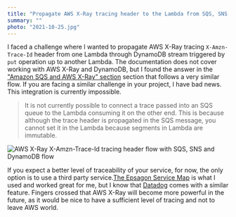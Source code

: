 ```yaml
---
title: "Propagate AWS X-Ray tracing header to the Lambda from SQS, SNS and DynamoDB stream"
summary: ""
photo: "2021-10-25.jpg"
---
```


I faced a challenge where I wanted to propagate AWS X-Ray tracing `X-Amzn-Trace-Id` header from one Lambda through DynamoDB stream triggered by `put` operation up to another Lambda. The documentation does not cover working with AWS X-Ray and DynamoDB, but I found the answer in the ["Amazon SQS and AWS X-Ray" section](https://docs.aws.amazon.com/xray/latest/devguide/xray-services-sqs.html) section that follows a very similar flow. If you are facing a similar challenge in your project, I have bad news. This integration is currently impossible.

> It is not currently possible to connect a trace passed into an SQS queue to the Lambda consuming it on the other end. This is because although the trace header is propagated in the SQS message, you cannot set it in the Lambda because segments in Lambda are immutable.

![AWS X-Ray X-Amzn-Trace-Id tracing header flow with SQS, SNS and DynamoDB flow](/photos/2021-10-25-1.png)

If you expect a better level of traceability of your service, for now, the only option is to use a third party service.[The Epsagon Service Map](https://docs.epsagon.com/docs/application-performance-monitoring/visualize-applications) is what I used and worked great for me, but I know that [Datadog](https://www.datadoghq.com)  comes with a similar feature. Fingers crossed that AWS X-Ray will become more powerful in the future, as it would be nice to have a sufficient level of tracing and not to leave AWS world.
